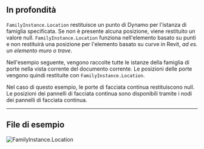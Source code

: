 ## In profondità
`FamilyInstance.Location` restituisce un punto di Dynamo per l'istanza di famiglia specificata. Se non è presente alcuna posizione, viene restituito un valore null. `FamilyInstance.Location` funziona nell'elemento basato su punti e non restituirà una posizione per l'elemento basato su curve in Revit, _ad es. un elemento muro o trave_.

Nell'esempio seguente, vengono raccolte tutte le istanze della famiglia di porte nella vista corrente del documento corrente. Le posizioni delle porte vengono quindi restituite con `FamilyInstance.Location`.

Nel caso di questo esempio, le porte di facciata continua restituiscono null. Le posizioni dei pannelli di facciata continua sono disponibili tramite i nodi dei pannelli di facciata continua.
___
## File di esempio

![FamilyInstance.Location](./Revit.Elements.FamilyInstance.Location_img.jpg)

